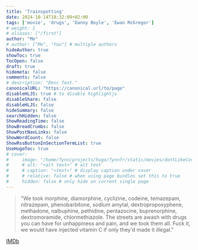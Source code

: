 ```yaml
---
title: 'Trainspotting'
date: 2024-10-14T18:32:09+02:00
tags: ['movie', 'drugs', 'Danny Boyle', 'Ewan McGregor']
# weight: 1
# aliases: ["/first"]
author: "Me"
# author: ["Me", "You"] # multiple authors
hideAuthor: true
showToc: true
TocOpen: false
draft: true
hidemeta: false
comments: false
# description: "Desc Text."
canonicalURL: "https://canonical.url/to/page"
disableHLJS: true # to disable highlightjs
disableShare: false
disableHLJS: false
hideSummary: false
searchHidden: false
ShowReadingTime: false
ShowBreadCrumbs: false
ShowPostNavLinks: false
ShowWordCount: false
ShowRssButtonInSectionTermList: true
UseHugoToc: true
# cover:
#     image: "/home/fynn/projects/hugo/fynnfr/static/movies/dontLikeCover.png" # image path/url
#     # alt: "<alt text>" # alt text
#     # caption: "<text>" # display caption under cover
#     # relative: false # when using page bundles set this to true
#     hidden: false # only hide on current single page
---
```

> "We took morphine, diamorphine, cyclizine, codeine, temazepam, nitrazepam, phenobarbitone, sodium amytal, dextropropoxyphene, methadone, nalbuphine, pethidine, pentazocine, buprenorphine, dextromoramide, chlormethiazole. The streets are awash with drugs you can have for unhappiness and pain, and we took them all. Fuck it, we would have injected vitamin C if only they'd made it illegal."

[IMDb](https://www.imdb.com/title/tt0117951/)
